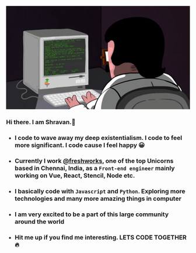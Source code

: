 
<img src="https://github.com/existentialcoder/existentialcoder/blob/master/coder.gif" alt="Coder" />

### Hi there. I am Shravan.👋
- ### I code to wave away my deep existentialism. I code to feel more significant. I code cause I feel happy 😀
- ### Currently I work [@freshworks](https://github.com/freshdesk), one of the top Unicorns based in Chennai, India, as a `Front-end engineer` mainly working on <b> Vue, React, Stencil, Node </b> etc.
- ### I basically code with `Javascript` and `Python`. Exploring more technologies and many more amazing things in computer
- ### I am very excited to be a part of this large community around the world 
- ### Hit me up if you find me interesting. LETS CODE TOGETHER 🔥
